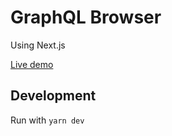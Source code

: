 # GraphQL Browser

Using Next.js

[Live demo](https://graphql-browser.vercel.app)

## Development

Run with `yarn dev`
